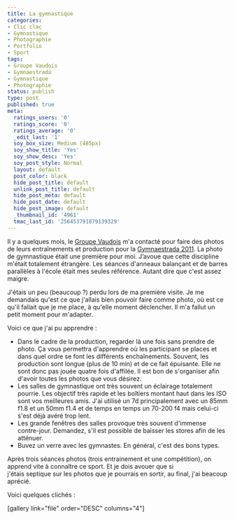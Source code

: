 ```yaml
---
title: La gymnastique
categories:
- Clic clac
- Gymnastique
- Photographie
- Portfolio
- Sport
tags:
- Groupe Vaudois
- Gymnaestrada
- Gymnastique
- Photographie
status: publish
type: post
published: true
meta:
  ratings_users: '0'
  ratings_score: '0'
  ratings_average: '0'
  _edit_last: '1'
  soy_box_size: Medium (485px)
  soy_show_title: 'Yes'
  soy_show_desc: 'Yes'
  soy_post_style: Normal
  layout: default
  post_color: black
  hide_post_title: default
  unlink_post_title: default
  hide_post_meta: default
  hide_post_date: default
  hide_post_image: default
  _thumbnail_id: '4961'
  tmac_last_id: '256453791879139329'
---
```

Il y a quelques mois, le <a title="Site du Groupe Vaudois" href="http://www.groupevaudois.ch/">Groupe Vaudois</a> m'a contacté pour faire des photos de leurs entraînements et production pour la <a title="Site de la Gymnaestrada 2011" href="http://www.wg-2011.com/">Gymnaestrada 2011</a>. La photo de gymnastique était une première pour moi. J’avoue que cette discipline m'était totalement étrangère. Les séances d'anneaux balançant et de barres parallèles à l'école était mes seules référence. Autant dire que c'est assez maigre.

<!--more-->

J'étais un peu (beaucoup ?) perdu lors de ma première visite. Je me demandais qu'est ce que j'allais bien pouvoir faire comme photo, où est ce qu'il fallait que je me place, à qu'elle moment déclencher. Il m'a fallut un petit moment pour m'adapter.

Voici ce que j'ai pu apprendre :
<ul>
	<li>Dans le cadre de la production, regarder là une fois sans prendre de photo. Ça vous permettra d'apprendre où les participant se places et dans quel ordre se font les différents enchaînements.
Souvent, les production sont longue (plus de 10 min) et de ce fait épuisante. Elle ne sont donc pas jouée quatre fois d'affilée. Il est bon de s'organiser afin d'avoir toutes les photos que vous désirez.</li>
	<li>Les salles de gymnastique ont très souvent un éclairage totalement pourrie. Les objectif très rapide et les boîtiers montant haut dans les ISO sont vos meilleures amis.
J'ai utilisé un 7d principalement avec un 85mm f1.8 et un 50mm f1.4 et de temps en temps un 70-200 f4 mais celui-ci s'est déjà avéré trop lent.</li>
	<li>Les grande fenêtres des salles provoque très souvent d'immense contre-jour. Demandez, s'il est possible de baisser les stores afin de les atténuer.</li>
	<li>Buvez un verre avec les gymnastes. En général, c'est des bons types.</li>
</ul>
Après trois séances photos (trois entrainement et une compétition), on apprend vite à connaître ce sport. Et je dois avouer que si j'étais septique sur les photos que je pourrais en sortir, au final, j'ai beacoup aprécié.

Voici quelques clichés :

[gallery link="file" order="DESC" columns="4"]

